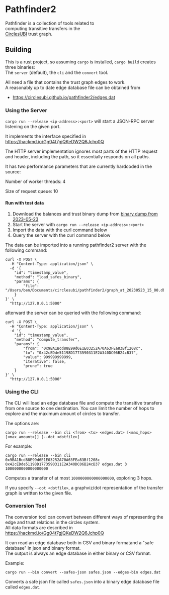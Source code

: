 # Pathfinder2

Pathfinder is a collection of tools related to  
computing transitive transfers in the  
[CirclesUBI](https://joincircles.net) trust graph.

## Building

This is a rust project, so assuming `cargo` is installed, `cargo build` creates three binaries:  
The `server` (default), the `cli` and the `convert` tool.

All need a file that contains the trust graph edges to work.  
A reasonably up to date edge database file can be obtained from

- https://circlesubi.github.io/pathfinder2/edges.dat

### Using the Server

`cargo run --release <ip-address>:<port>` will start a JSON-RPC server listening on the given port.

It implements the interface specified in https://hackmd.io/Gg04t7gjQKeDW2Q6Jchp0Q

The HTTP server implementation ignores most parts of the HTTP request and header, including the path,
so it essentially responds on all paths.

It has two performance parameters that are currently hardcoded in the source:

Number of worker threads: 4

Size of request queue: 10

#### Run with test data
1) Download the balances and trust binary dump from [binary dump from 2023-05-23](graph_at_20230523_15_00.db)
2) Start the server with `cargo run --release <ip-address>:<port>`
3) Import the data with the curl command below
4) Query the server with the curl command below

The data can be imported into a running pathfinder2 server with the following command:
```shell
curl -X POST \
  -H "Content-Type: application/json" \
  -d '{
    "id": "timestamp_value",
    "method": "load_safes_binary",
    "params": {
        "file": "/Users/ben/Documents/circlesubi/pathfinder2/graph_at_20230523_15_00.db"
    }
}' \
  "http://127.0.0.1:5000"
```
afterward the server can be queried with the following command:
```shell
curl -X POST \
  -H "Content-Type: application/json" \
  -d '{
    "id": "timestamp_value",
    "method": "compute_transfer",
    "params": {
        "from": "0x9BA1Bcd88E99d6E1E03252A70A63FEa83Bf1208c",
        "to": "0x42cEDde51198D1773590311E2A340DC06B24cB37",
        "value": 999999999999,
        "iterative": false,
        "prune": true
    }
}' \
  "http://127.0.0.1:5000"
```

### Using the CLI

The CLI will load an edge database file and compute the transitive transfers from one source to one destination. You can limit the number of hops to explore and the maximum amount of circles to transfer.

The options are:

`cargo run --release --bin cli <from> <to> <edges.dat> [<max_hops> [<max_amount>]] [--dot <dotfile>]`

For example:

`cargo run --release --bin cli 0x9BA1Bcd88E99d6E1E03252A70A63FEa83Bf1208c 0x42cEDde51198D1773590311E2A340DC06B24cB37 edges.dat 3 1000000000000000000`

Computes a transfer of at most `1000000000000000000`, exploring 3 hops.

If you specify `--dot <dotfile>`, a graphviz/dot representation of the transfer graph is written to the given file.

### Conversion Tool

The conversion tool can convert between different ways of representing the edge and trust relations in the circles system.  
All data formats are described in https://hackmd.io/Gg04t7gjQKeDW2Q6Jchp0Q

It can read an edge database both in CSV and binary formatand a "safe database" in json and binary format.  
The output is always an edge database in either binary or CSV format.

Example:

`cargo run --bin convert --safes-json safes.json --edges-bin edges.dat`

Converts a safe json file called `safes.json` into a binary edge database file called `edges.dat`.
